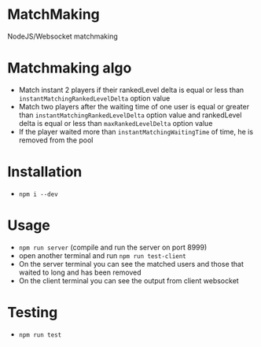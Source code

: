 # MatchMaking
NodeJS/Websocket matchmaking

# Matchmaking algo
- Match instant 2 players if their rankedLevel delta is equal or less than `instantMatchingRankedLevelDelta` option value
- Match two players after the waiting time of one user is equal or greater than `instantMatchingRankedLevelDelta` 
option value and rankedLevel delta is equal or less than `maxRankedLevelDelta` option value
- If the player waited more than `instantMatchingWaitingTime` of time, he is removed from the pool

# Installation
- `npm i --dev`

# Usage
- `npm run server` (compile and run the server on port 8999)
- open another terminal and run `npm run test-client`
- On the server terminal you can see the matched users and those that waited to long and has been removed
- On the client terminal you can see the output from client websocket

# Testing
- `npm run test`
